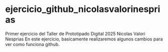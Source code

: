 # ejercicio_github_nicolasvalorinesprias
Primer ejercicio del Taller de Prototipado Digital 2025
Nicolas Valori Nesprias
En este ejercicio, basicamente realizaremos algunos cambios para ver como funciona github.